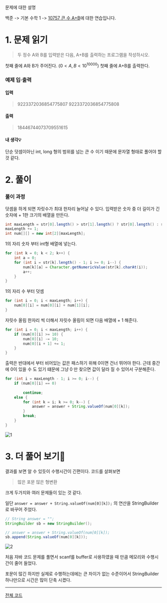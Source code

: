 

문제에 대한 설명

백준 -> 기본 수학 1 -> <a href="https://www.acmicpc.net/problem/10757" target="_blank">10757 큰 수 A+B</a>에 대한 연습입니다.

# 1. 문제 읽기
 
>두 정수 A와 B를 입력받은 다음, A+B를 출력하는 프로그램을 작성하시오.

첫째 줄에 A와 B가 주어진다. ($0 < A,B < 10^{10000}$)
첫째 줄에 A+B를 출력한다.



### 예제 입·출력
#### 입력
>9223372036854775807 9223372036854775808
#### 출력
>18446744073709551615

#### 내 생각💡
단순 덧셈이아닌 int, long 형의 범위를 넘는 큰 수 이기 때문에 문자열 형태로 풀어야 할 것 같다.

# 2. 풀이

### 풀이 과정

덧셈을 하게 되면 자릿수가 최대 한자리 늘어날 수 있다.
입력받은 숫자 중 더 길이가 긴 숫자에 + 1한 크기의 배열을 만든다.

```java
int maxLength = str[0].length() > str[1].length() ? str[0].length() : str[1].length();
maxLength += 1;
int num[][] = new int[2][maxLength];
```

1의 자리 숫자 부터 int형 배열에 넣는다.

```java
for (int k = 0; k < 2; k++) {
    int a = 0;
    for (int i = str[k].length() - 1; i >= 0; i--) {
        num[k][a] = Character.getNumericValue(str[k].charAt(i));
        a++;
    }
}
```

1의 자리 수 부터 덧셈

```java
for (int i = 0; i < maxLength; i++) {
    num[0][i] = num[0][i] + num[1][i];
}
```

자릿수 올림
한자리 씩 더해서 자릿수 올림이 되면 다음 배열에 + 1 해준다.

```java
for (int i = 0; i < maxLength; i++) {
    if (num[0][i] >= 10) {
        num[0][i] -= 10;
        num[0][i + 1] += 1;
    }
}
```

출력은 반대에서 부터
비어있는 값은 패스하기 위해 0이면 건너 뛰어야 한다.
근데 중간에 0이 있을 수 도 있기 떄문에 그냥 0 만 찾으면 값이 달라 질 수 있어서 구분해준다.

```java
for (int i = maxLength - 1; i >= 0; i--) {
    if (num[0][i] == 0)
        
        continue;
    else {
        for (int k = i; k >= 0; k--) {
            answer = answer + String.valueOf(num[0][k]);
        }
        break;
    }
}
```

![1](https://user-images.githubusercontent.com/45132207/104227191-5ef1ed80-548c-11eb-9a1b-23d89a8908bf.PNG)

# 3. 더 풀어 보기🚨

결과를 보면 알 수 있듯이 수행시간이 긴편이다.
코드를 살펴보면

>많은 포문
많은 형변환

크게 두가지와 여러 문제들이 있는 것 같다.

일단 `answer = answer + String.valueOf(num[0][k]);`
의 연산을 StringBuilder로 바꾸어 주었다.

```java
// String answer = "";
StringBuilder sb = new StringBuilder();

// answer = answer + String.valueOf(num[0][k]);
sb.append(String.valueOf(num[0][k]));
```

![2](https://user-images.githubusercontent.com/45132207/104228881-cdd04600-548e-11eb-94b5-2ec25815ad6b.PNG)

처음 자바 코드 문제를 풀면서 scanf를 buffer로 사용하였을 때 만큼 메모리와 수행시간이 줄어 들었다.

포문이 많긴 하지만 실제로 수행하는데에는 큰 차이가 없는 수준이어서 StringBuilder 하나만으로 시간은 많이 단축 시켰다.

---
<a href="https://github.com/azqazq195/coding_teset/blob/master/src.Baekjun/BigNumAB.java" target="_blank">전체 코드</a>